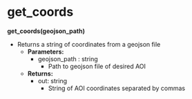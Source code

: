 # get_coords

**get_coords(geojson_path)**
- Returns a string of coordinates from a geojson file
    - **Parameters:**
      	- geojson_path : string
      	  	- Path to geojson file of desired AOI
    - **Returns:**
      	- out: string
      	  	- String of AOI coordinates separated by commas




